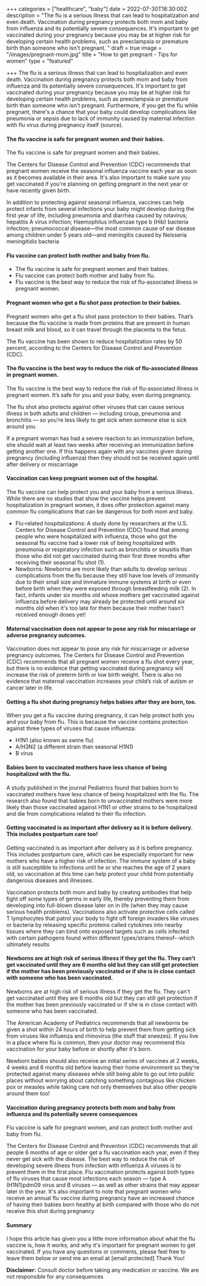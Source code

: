 +++
categories = ["healthcare", "baby"]
date = 2022-07-30T18:30:00Z
description = "The flu is a serious illness that can lead to hospitalization and even death. Vaccination during pregnancy protects both mom and baby from influenza and its potentially severe consequences. It's important to get vaccinated during your pregnancy because you may be at higher risk for developing certain health problems, such as preeclampsia or premature birth than someone who isn't pregnant. "
draft = true
image = "/images/pregnant-mom.jpg"
title = "How to get pregnant - Tips for women"
type = "featured"

+++
The flu is a serious illness that can lead to hospitalization and even death. Vaccination during pregnancy protects both mom and baby from influenza and its potentially severe consequences. It's important to get vaccinated during your pregnancy because you may be at higher risk for developing certain health problems, such as preeclampsia or premature birth than someone who isn't pregnant. Furthermore, if you get the flu while pregnant, there's a chance that your baby could develop complications like pneumonia or sepsis due to lack of immunity caused by maternal infection with flu virus during pregnancy itself (source).

#### The flu vaccine is safe for pregnant women and their babies.

The flu vaccine is safe for pregnant women and their babies.

The Centers for Disease Control and Prevention (CDC) recommends that pregnant women receive the seasonal influenza vaccine each year as soon as it becomes available in their area. It's also important to make sure you get vaccinated if you're planning on getting pregnant in the next year or have recently given birth.

In addition to protecting against seasonal influenza, vaccines can help protect infants from several infections your baby might develop during the first year of life, including pneumonia and diarrhea caused by rotavirus; hepatitis A virus infection; Haemophilus influenzae type b (Hib) bacteria infection; pneumococcal disease—the most common cause of ear disease among children under 5 years old—and meningitis caused by Neisseria meningitidis bacteria

#### Flu vaccine can protect both mother and baby from flu.

* The flu vaccine is safe for pregnant women and their babies.
* Flu vaccine can protect both mother and baby from flu.
* Flu vaccine is the best way to reduce the risk of flu-associated illness in pregnant women.

#### Pregnant women who get a flu shot pass protection to their babies.

Pregnant women who get a flu shot pass protection to their babies. That’s because the flu vaccine is made from proteins that are present in human breast milk and blood, so it can travel through the placenta to the fetus.

The flu vaccine has been shown to reduce hospitalization rates by 50 percent, according to the Centers for Disease Control and Prevention (CDC).

#### The flu vaccine is the best way to reduce the risk of flu-associated illness in pregnant women.

The flu vaccine is the best way to reduce the risk of flu-associated illness in pregnant women. It’s safe for you and your baby, even during pregnancy.

The flu shot also protects against other viruses that can cause serious illness in both adults and children — including croup, pneumonia and bronchitis — so you're less likely to get sick when someone else is sick around you.

If a pregnant woman has had a severe reaction to an immunization before, she should wait at least two weeks after receiving an immunization before getting another one. If this happens again with any vaccines given during pregnancy (including influenza) then they should not be received again until after delivery or miscarriage

#### Vaccination can keep pregnant women out of the hospital.

The flu vaccine can help protect you and your baby from a serious illness. While there are no studies that show the vaccine helps prevent hospitalization in pregnant women, it does offer protection against many common flu complications that can be dangerous for both mom and baby.

* Flu-related hospitalizations: A study done by researchers at the U.S. Centers for Disease Control and Prevention (CDC) found that among people who were hospitalized with influenza, those who got the seasonal flu vaccine had a lower risk of being hospitalized with pneumonia or respiratory infection such as bronchitis or sinusitis than those who did not get vaccinated during their first three months after receiving their seasonal flu shot (1).
* Newborns: Newborns are more likely than adults to develop serious complications from the flu because they still have low levels of immunity due to their small size and immature immune systems at birth or even before birth when they were exposed through breastfeeding milk (2). In fact, infants under six months old whose mothers get vaccinated against influenza before delivery may already be protected until around six months old when it's too late for them because their mother hasn't received enough doses yet!

#### Maternal vaccination does not appear to pose any risk for miscarriage or adverse pregnancy outcomes.

Vaccination does not appear to pose any risk for miscarriage or adverse pregnancy outcomes. The Centers for Disease Control and Prevention (CDC) recommends that all pregnant women receive a flu shot every year, but there is no evidence that getting vaccinated during pregnancy will increase the risk of preterm birth or low birth weight. There is also no evidence that maternal vaccination increases your child’s risk of autism or cancer later in life.

#### Getting a flu shot during pregnancy helps babies after they are born, too.

When you get a flu vaccine during pregnancy, it can help protect both you and your baby from flu. This is because the vaccine contains protection against three types of viruses that cause influenza:

* H1N1 (also known as swine flu)
* A/H3N2 (a different strain than seasonal H1N1)
* B virus

#### Babies born to vaccinated mothers have less chance of being hospitalized with the flu.

A study published in the journal Pediatrics found that babies born to vaccinated mothers have less chance of being hospitalized with the flu. The research also found that babies born to unvaccinated mothers were more likely than those vaccinated against H1N1 or other strains to be hospitalized and die from complications related to their flu infection.

#### Getting vaccinated is as important after delivery as it is before delivery.  This includes postpartum care too!

Getting vaccinated is as important after delivery as it is before pregnancy. This includes postpartum care, which can be especially important for new mothers who have a higher risk of infection. The immune system of a baby is still susceptible to infections until he or she reaches the age of 2 years old, so vaccination at this time can help protect your child from potentially dangerous diseases and illnesses.

Vaccination protects both mom and baby by creating antibodies that help fight off some types of germs in early life, thereby preventing them from developing into full-blown disease later on in life (when they may cause serious health problems). Vaccinations also activate protective cells called T lymphocytes that patrol your body to fight off foreign invaders like viruses or bacteria by releasing specific proteins called cytokines into nearby tissues where they can bind onto exposed targets such as cells infected with certain pathogens found within different types/strains thereof--which ultimately results

#### Newborns are at high risk of serious illness if they get the flu.  They can't get vaccinated until they are 6 months old but they can still get protection if the mother has been previously vaccinated or if she is in close contact with someone who has been vaccinated.

Newborns are at high risk of serious illness if they get the flu. They can't get vaccinated until they are 6 months old but they can still get protection if the mother has been previously vaccinated or if she is in close contact with someone who has been vaccinated.

The American Academy of Pediatrics recommends that all newborns be given a shot within 24 hours of birth to help prevent them from getting sick from viruses like influenza and rhinovirus (the stuff that sneezes). If you live in a place where flu is common, then your doctor may recommend this vaccination for your baby before or shortly after it's born.

Newborn babies should also receive an initial series of vaccines at 2 weeks, 4 weeks and 6 months old before leaving their home environment so they're protected against many diseases while still being able to go out into public places without worrying about catching something contagious like chicken pox or measles while taking care not only themselves but also other people around them too!

#### Vaccination during pregnancy protects both mom and baby from influenza and its potentially severe consequences

Flu vaccine is safe for pregnant women, and can protect both mother and baby from flu.

The Centers for Disease Control and Prevention (CDC) recommends that all people 6 months of age or older get a flu vaccination each year, even if they never get sick with the disease. The best way to reduce the risk of developing severe illness from infection with influenza A viruses is to prevent them in the first place. Flu vaccination protects against both types of flu viruses that cause most infections each season — type A (H1N1)pdm09 virus and B viruses — as well as other strains that may appear later in the year. It's also important to note that pregnant women who receive an annual flu vaccine during pregnancy have an increased chance of having their babies born healthy at birth compared with those who do not receive this shot during pregnancy

#### Summary

I hope this article has given you a little more information about what the flu vaccine is, how it works, and why it's important for pregnant women to get vaccinated. If you have any questions or comments, please feel free to leave them below or send me an email at \[email protected\] Thank You!

**Disclaimer:**  Consult doctor before taking any medication or vaccine. We are not responsible for any consequences